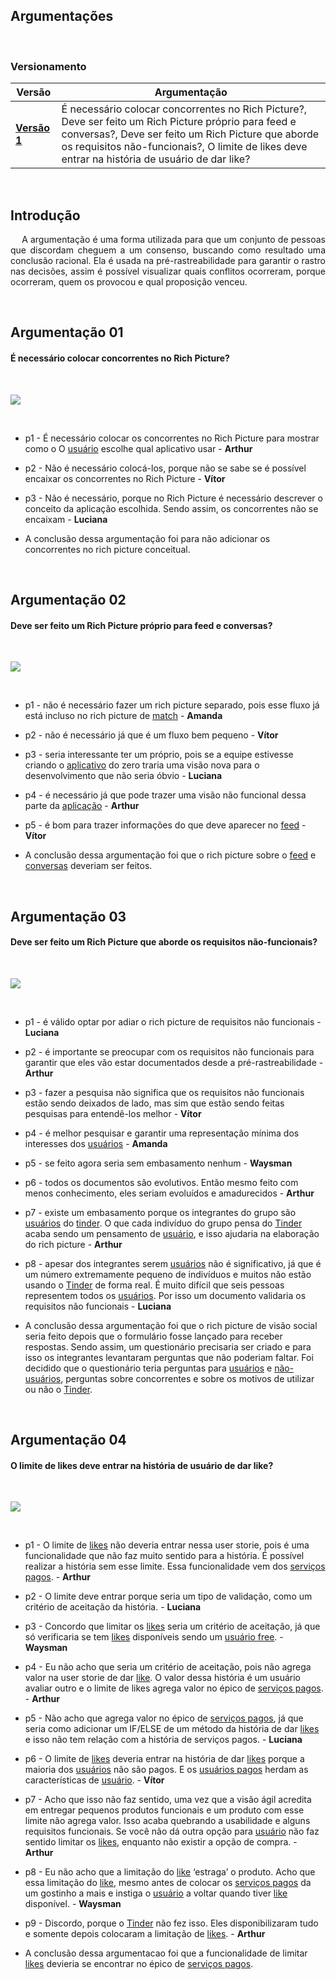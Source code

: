 ## **Argumentações**

<br />

### Versionamento

| Versão      	| Argumentação                                                  	|
| ------------- | ------------------------------------------------------------ |
| [**Versão 1**](argumentacoes/argumentacao-V1.md) 	| É necessário colocar concorrentes no Rich Picture?, Deve ser feito um Rich Picture próprio para feed e conversas?, Deve ser feito um Rich Picture que aborde os requisitos não-funcionais?, O limite de likes deve entrar na história de usuário de dar like?  |

<br />

## Introdução

<p align="justify">&emsp;
A argumentação é uma forma utilizada para que um conjunto de pessoas que discordam cheguem a um consenso, buscando como resultado uma conclusão racional. Ela é usada na pré-rastreabilidade para garantir o rastro nas decisões, assim é possível visualizar quais conflitos ocorreram, porque ocorreram, quem os provocou e qual proposição venceu.
</p>

<br>

## Argumentação 01

#### É necessário colocar concorrentes no Rich Picture?

<br>

<a data-fancybox="gallery" href="../../img/argumentacao/argumentacao01.png"><img src="../../img/argumentacao/argumentacao01-mini.png"></a>

<br>

- p1 - É necessário colocar os concorrentes no Rich Picture para mostrar como o O [usuário](/modelagem/lexicos#usuario) escolhe qual aplicativo usar - **Arthur**

- p2 - Não é necessário colocá-los, porque não se sabe se é possível encaixar os concorrentes no Rich Picture - **Vítor**

- p3 - Não é necessário, porque no Rich Picture é necessário descrever o conceito da aplicação escolhida. Sendo assim, os concorrentes não se encaixam - **Luciana**

- A conclusão dessa argumentação foi para não adicionar os concorrentes no rich picture conceitual.

<br>

## Argumentação 02

#### Deve ser feito um Rich Picture próprio para feed e conversas?

<br>

<a data-fancybox="gallery" href="../../img/argumentacao/argumentacao02.png"><img src="../../img/argumentacao/argumentacao02-mini.png"></a>

<br>

- p1 - não é necessário fazer um rich picture separado, pois esse fluxo já está incluso no rich picture de [match](/modelagem/lexicos#match) - **Amanda**

- p2 - não é necessário já que é um fluxo bem pequeno - **Vítor**

- p3 - seria interessante ter um próprio, pois se a equipe estivesse criando o [aplicativo](/modelagem/lexicos#tinder) do zero traria uma visão nova para o desenvolvimento que não seria óbvio - **Luciana**

- p4 - é necessário já que pode trazer uma visão não funcional dessa parte da [aplicação](/modelagem/lexicos#tinder) - **Arthur**

- p5 - é bom para trazer informações do que deve aparecer no [feed](/modelagem/lexicos#feed) - **Vítor**

- A conclusão dessa argumentação foi que o rich picture sobre o [feed](/modelagem/lexicos#feed) e [conversas](/modelagem/lexicos#chat) deveriam ser feitos.

<br>

## Argumentação 03

#### Deve ser feito um Rich Picture que aborde os requisitos não-funcionais?

<br>

<a data-fancybox="gallery" href="../../img/argumentacao/argumentacao03.png"><img src="../../img/argumentacao/argumentacao03-mini.png"></a>

<br>

- p1 - é válido optar por adiar o rich picture de requisitos não funcionais - **Luciana**

- p2 - é importante se preocupar com os requisitos não funcionais para garantir que eles vão estar documentados desde a pré-rastreabilidade - **Arthur**

- p3 - fazer a pesquisa não significa que os requisitos não funcionais estão sendo deixados de lado, mas sim que estão sendo feitas pesquisas para entendê-los melhor - **Vítor**

- p4 - é melhor pesquisar e garantir uma representação mínima dos interesses dos [usuários](modelagem/lexicos#usuario) - **Amanda**

- p5 - se feito agora seria sem embasamento nenhum - **Waysman**

- p6 - todos os documentos são evolutivos. Então mesmo feito com menos conhecimento, eles seriam evoluídos e amadurecidos - **Arthur**

- p7 - existe um embasamento porque os integrantes do grupo são [usuários](/modelagem/lexicos#usuario) do [tinder](/modelagem/lexicos#tinder). O que cada indivíduo do grupo pensa do [Tinder](/modelagem/lexicos#tinder) acaba sendo um pensamento de [usuário](/modelagem/lexicos#usuario), e isso  ajudaria na elaboração do rich picture - **Arthur**

- p8 - apesar dos integrantes serem [usuários](/modelagem/lexicos#usuario) não é significativo, já que é um número extremamente pequeno de indivíduos e muitos não estão usando o [Tinder](/modelagem/lexicos#tinder) de forma real. É muito difícil que seis pessoas representem todos os [usuários](/modelagem/lexicos#usuario). Por isso um documento validaria os requisitos não funcionais - **Luciana**

- A conclusão dessa argumentação foi que o rich picture de visão social seria feito depois que o formulário fosse lançado para receber respostas. Sendo assim, um questionário precisaria ser criado e para isso os integrantes levantaram perguntas que não poderiam faltar. Foi decidido que o questionário teria perguntas para [usuários](/modelagem/lexicos#usuario) e [não-usuários](/modelagem/lexicos#usuario-nao-cadastrado), perguntas sobre concorrentes e sobre os motivos de utilizar ou não o [Tinder](/modelagem/lexicos#tinder).

<br>

## Argumentação 04

#### O limite de likes deve entrar na história de usuário de dar like?

<br>

<a data-fancybox="gallery" href="../../img/argumentacao/argumentacao04.png"><img src="../../img/argumentacao/argumentacao04-mini.png"></a>

<br>

- p1 - O limite de [likes](/modelagem/lexicos#like) não deveria entrar nessa user storie, pois é uma funcionalidade que não faz muito sentido para a história. É possível realizar a história sem esse limite. Essa funcionalidade vem dos [serviços pagos](/modelagem/lexicos#plano-pago). - **Arthur**

- p2 - O limite deve entrar porque seria um tipo de validação, como um critério de aceitação da história. - **Luciana**

- p3 - Concordo que limitar os [likes](/modelagem/lexicos#like) seria um critério de aceitação, já que só verificaria se tem [likes](/modelagem/lexicos#like) disponíveis sendo um [usuário free](/modelagem/lexicos#usuario-free). - **Waysman**

- p4 - Eu não acho que seria um critério de aceitação, pois não agrega valor na user storie de dar [like](/modelagem/lexicos#like). O valor dessa história é um usuário avaliar outro e o limite de likes agrega valor no épico de [serviços pagos](/modelagem/lexicos#plano-pago). - **Arthur**

- p5 - Não acho que agrega valor no épico de [serviços pagos](/modelagem/lexicos#plano-pago), já que seria como adicionar um IF/ELSE de um método da história de dar [likes](/modelagem/lexicos#like) e isso não tem relação com a história de serviços pagos.  - **Luciana**
- p6 - O limite de [likes](/modelagem/lexicos#like) deveria entrar na história de dar [likes](/modelagem/lexicos#like) porque a maioria dos [usuários](/modelagem/lexicos#usuario) não são pagos. E os [usuários pagos](/modelagem/lexicos#usuario-plus) herdam as características de [usuário](/modelagem/lexicos#usuario). - **Vítor**

- p7 - Acho que isso não faz sentido, uma vez que a visão ágil acredita em entregar pequenos produtos funcionais e um produto com esse limite não agrega valor. Isso acaba quebrando a usabilidade e alguns requisitos funcionais. Se você não dá outra opção para [usuário](/modelagem/lexicos#usuario) não faz sentido limitar os [likes](/modelagem/lexicos#like), enquanto não existir a opção de compra. - **Arthur**

- p8 - Eu não acho que a limitação do [like](/modelagem/lexicos#like) ‘estraga’ o produto. Acho que  essa limitação do [like](/modelagem/lexicos#like), mesmo antes de colocar os [serviços pagos](/modelagem/lexicos#plano-pago) da um gostinho a mais e instiga o [usuário](/modelagem/lexicos#usuario) a voltar quando tiver [like](/modelagem/lexicos#like) disponível. - **Waysman**

- p9 - Discordo, porque o [Tinder](/modelagem/lexicos#tinder) não fez isso. Eles disponibilizaram tudo e somente depois colocaram a limitação de [likes](/modelagem/lexicos#like). - **Arthur**

- A conclusão dessa argumentacao foi que a funcionalidade de limitar [likes](/modelagem/lexicos#like) devieria se encontrar no épico de [serviços pagos](/modelagem/lexicos#plano-pago).
